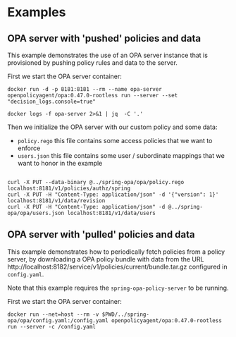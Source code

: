 # Examples

## OPA server with 'pushed' policies and data

This example demonstrates the use of an OPA server instance that is provisioned by pushing policy rules and
data to the server.

First we start the OPA server container:
```
docker run -d -p 8181:8181 --rm --name opa-server openpolicyagent/opa:0.47.0-rootless run --server --set "decision_logs.console=true"

docker logs -f opa-server 2>&1 | jq  -C '.'
```

Then we initialize the OPA server with our custom policy and some data:
- `policy.rego` this file contains some access policies that we want to enforce
- `users.json` this file contains some user / subordinate mappings that we want to honor in the example
```

curl -X PUT --data-binary @../spring-opa/opa/policy.rego  localhost:8181/v1/policies/authz/spring
curl -X PUT -H "Content-Type: application/json" -d '{"version": 1}' localhost:8181/v1/data/revision
curl -X PUT -H "Content-Type: application/json" -d @../spring-opa/opa/users.json localhost:8181/v1/data/users
```

## OPA server with 'pulled' policies and data

This example demonstrates how to periodically fetch policies from a policy server, by downloading a OPA policy bundle
with data from the URL http://localhost:8182/service/v1/policies/current/bundle.tar.gz configured in `config.yaml`.

Note that this example requires the `spring-opa-policy-server` to be running.

First we start the OPA server container:
```
docker run --net=host --rm -v $PWD/../spring-opa/opa/config.yaml:/config.yaml openpolicyagent/opa:0.47.0-rootless run --server -c /config.yaml
```